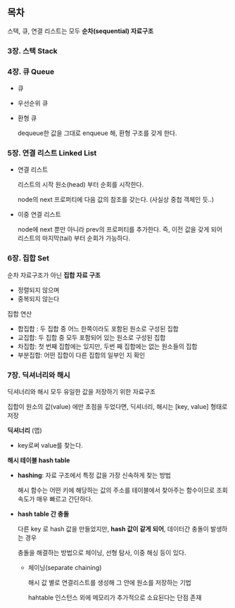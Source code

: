 ## 목차



스택, 큐, 연결 리스트는 모두 **순차(sequential) 자료구조**

### 3장. 스택 Stack

### 4장. 큐 Queue
- 큐

- 우선순위 큐

- 환형 큐

  dequeue한 값을 그대로 enqueue 해, 환형 구조를 갖게 한다.

### 5장. 연결 리스트 Linked List

- 연결 리스트

  리스트의 시작 원소(head) 부터 순회를 시작한다.

  node의 next 프로퍼티에 다음 값의 참조를 갖는다. (사실상 중첩 객체인 듯..)

- 이중 연결 리스트

  node에 next 뿐만 아니라 prev의 프로퍼티를 추가한다. 즉, 이전 값을 갖게 되어 리스트의 마지막(tail) 부터 순회가 가능하다.

### 6장. 집합 Set

순차 자료구조가 아닌 **집합 자료 구조**

- 정렬되지 않으며
- 중복되지 않는다

집합 연산

- 합집합 : 두 집합 중 어느 한쪽이라도 포함된 원소로 구성된 집합
- 교집합: 두 집합 중 모두 포함되어 있는 원소로 구성된 집합
- 차집합: 첫 번째 집합에는 있지만, 두번 째 집합에는 없는 원소들의 집합
- 부분집합: 어떤 집합이 다른 집합의 일부인 지 확인



### 7장. 딕셔너리와 해시

딕셔너리와 해시 모두 유일한 값을 저장하기 위한 자료구조

집합이 원소의 값(value) 에만 초점을 두었다면, 딕셔너리, 해시는 [key, value] 형태로 저장

**딕셔너리** (맵)

- key로써 value를 찾는다.

**해시 테이블 hash table** 

- **hashing**: 자료 구조에서 특정 값을 가장 신속하게 찾는 방법

  해시 함수는 어떤 키에 해당하는 값의 주소를 테이블에서 찾아주는 함수이므로 조회속도가 매우 빠르고 간단하다.

- **hash table 간 충돌**

  다른 key 로 hash 값을 만들었지만, **hash 값이 같게 되어**, 데이터간 충돌이 발생하는 경우

  충돌을 해결하는 방법으로 체이닝, 선형 탐사, 이중 해싱 등이 있다.

  - 체이닝(separate chaining)

    해시 값 별로 연결리스트를 생성해 그 안에 원소를 저장하는 기법

    hahtable 인스턴스 외에 메모리가 추가적으로 소요된다는 단점 존재
